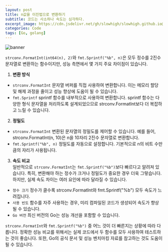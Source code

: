 ```yaml
---
layout: post
title: n값을 이진법으로 변환하기
subtitle: 코드는 사소하나 속도는 심각하다.
excerpt_image: https://cdn.jsdelivr.net/gh/slowhigh/slowhigh.github.io@main/assets/images/golang.png
categories: Code
tags: [Go, golang]
---
```


![banner](https://cdn.jsdelivr.net/gh/slowhigh/slowhigh.github.io@main/assets/images/golang.png)

`strconv.FormatInt(int64(n), 2)`와 `fmt.Sprintf("%b", n)`은 모두 정수를 2진수 문자열로 변환하는 함수이지만, 성능 측면에서 몇 가지 주요 차이점이 있습니다.

1. **변환 방식**
- `strconv.FormatInt` 문자열 버퍼를 직접 사용하여 변환합니다. 이는 메모리 할당 및 해제 과정을 줄이고 성능 향상에 도움이 될 수 있습니다.
- `fmt.Sprintf` sprintf 함수를 내부적으로 사용하여 변환합니다. sprintf 함수는 다양한 형식 문자열을 처리하도록 설계되었으므로 strconv.FormatInt보다 더 복잡하고 느릴 수 있습니다.

2. **정밀도**
- `strconv.FormatInt` 변환된 문자열의 정밀도를 제어할 수 있습니다. 예를 들어, strconv.FormatInt(n, 10)은 n을 10자리 2진수 문자열로 변환합니다.
- `fmt.Sprintf("%b", n)` 정밀도를 자동으로 설정합니다. 기본적으로 n의 비트 수만큼의 자리가 사용됩니다.

3. **속도 비교**  
일반적으로 `strconv.FormatInt`는 `fmt.Sprintf("%b")`보다 빠르다고 알려져 있습니다. 특히, 변환해야 하는 정수가 크거나 정밀도가 중요한 경우 더욱 그렇습니다. 하지만, 실제 속도 차이는 여러 요인에 따라 달라질 수 있습니다.
- `정수 크기` 정수가 클수록 strconv.FormatInt와 fmt.Sprintf("%b") 모두 속도가 느려집니다.
- `사용 빈도` 함수를 자주 사용하는 경우, 미리 컴파일된 코드가 생성되어 속도가 향상될 수 있습니다.
- `Go 버전` 최신 버전의 Go는 성능 개선을 포함할 수 있습니다.

`strconv.FormatInt`와 `fmt.Sprintf("%b")` 중 어느 것이 더 빠른지는 상황에 따라 다릅니다. 정확한 성능 비교를 위해서는 실제 코드에서 두 함수를 모두 사용하여 테스트하는 것이 좋습니다. 또한, Go의 공식 문서 및 성능 벤치마킹 자료를 참고하는 것도 도움이 될 수 있습니다.